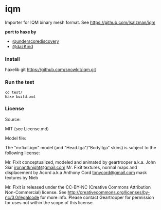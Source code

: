 # iqm

Importer for IQM binary mesh format.
See https://github.com/lsalzman/iqm

**port to haxe by**

- [@underscorediscovery](https://github.com/underscorediscovery)
- [@dazKind](https://github.com/dazKind)

### Install

haxelib git https://github.com/snowkit/iqm.git

### Run the test

`cd test/`   
`haxe build.xml`

### License

Source:

MIT (see License.md)

Model file:

The "mrfixit.iqm" model (and "Head.tga"/"Body.tga" skins) is subject to the following license:

Mr. Fixit conceptualized, modeled and animated by geartrooper a.k.a. John Siar ironantknight@gmail.com
Mr. Fixit textures, normal maps and displacement by Acord a.k.a Anthony Cord tonycord@gmail.com
mask textures by Nieb

Mr. Fixit is released under the CC-BY-NC (Creative Commons Attribution Non-Commercial) license. See http://creativecommons.org/licenses/by-nc/3.0/legalcode for more info. Please contact Geartrooper for permission for uses not within the scope of this license.